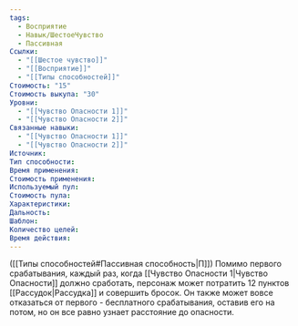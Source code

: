 ```yaml
---
tags:
  - Восприятие
  - Навык/ШестоеЧувство
  - Пассивная
Ссылки:
  - "[[Шестое чувство]]"
  - "[[Восприятие]]"
  - "[[Типы способностей]]"
Стоимость: "15"
Стоимость выкупа: "30"
Уровни:
  - "[[Чувство Опасности 1]]"
  - "[[Чувство Опасности 2]]"
Связанные навыки:
  - "[[Чувство Опасности 1]]"
  - "[[Чувство Опасности 2]]"
Источник:
Тип способности:
Время применения:
Стоимость применения:
Используемый пул:
Стоимость пула:
Характеристики:
Дальность:
Шаблон:
Количество целей:
Время действия:
---
```

([[Типы способностей#Пассивная способность|П]]) Помимо первого срабатывания, каждый раз, когда [[Чувство Опасности 1|Чувство Опасности]] должно сработать, персонаж может потратить 12 пунктов [[Рассудок|Рассудка]] и совершить бросок. Он также может вовсе отказаться от первого - бесплатного срабатывания, оставив его на потом, но он все равно узнает расстояние до опасности. 